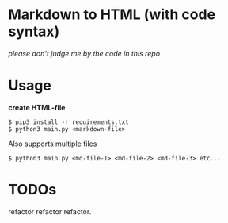 # Markdown to HTML (with code syntax)

_please don't judge me by the code in this repo_

# Usage

**create HTML-file**
```
$ pip3 install -r requirements.txt
$ python3 main.py <markdown-file>
```
Also supports multiple files
```
$ python3 main.py <md-file-1> <md-file-2> <md-file-3> etc...
```

# TODOs

refactor refactor refactor. 
